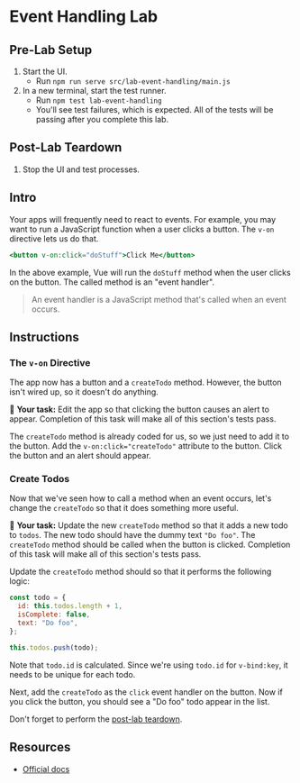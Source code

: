 # Event Handling Lab

## Pre-Lab Setup

1. Start the UI.
   - Run `npm run serve src/lab-event-handling/main.js`
2. In a new terminal, start the test runner.
   - Run `npm test lab-event-handling`
   - You'll see test failures, which is expected. All of the tests will be passing after you complete this lab.

## Post-Lab Teardown

1. Stop the UI and test processes.

## Intro

Your apps will frequently need to react to events. For example, you may want to run a JavaScript function when a user clicks a button. The `v-on` directive lets us do that.

```hbs
<button v-on:click="doStuff">Click Me</button>
```

In the above example, Vue will run the `doStuff` method when the user clicks on the button. The called method is an "event handler".

> An event handler is a JavaScript method that's called when an event occurs.

## Instructions

### The `v-on` Directive

The app now has a button and a `createTodo` method. However, the button isn't wired up, so it doesn't do anything.

📝 **Your task:** Edit the app so that clicking the button causes an alert to appear. Completion of this task will make all of this section's tests pass.

The `createTodo` method is already coded for us, so we just need to add it to the button. Add the `v-on:click="createTodo"` attribute to the button. Click the button and an alert should appear.

### Create Todos

Now that we've seen how to call a method when an event occurs, let's change the `createTodo` so that it does something more useful.

📝 **Your task:** Update the new `createTodo` method so that it adds a new todo to `todos`. The new todo should have the dummy text `"Do foo"`. The `createTodo` method should be called when the button is clicked. Completion of this task will make all of this section's tests pass.

Update the `createTodo` method should so that it performs the following logic:

```js
const todo = {
  id: this.todos.length + 1,
  isComplete: false,
  text: "Do foo",
};

this.todos.push(todo);
```

Note that `todo.id` is calculated. Since we're using `todo.id` for `v-bind:key`, it needs to be unique for each todo.

Next, add the `createTodo` as the `click` event handler on the button. Now if you click the button, you should see a "Do foo" todo appear in the list.

Don't forget to perform the [post-lab teardown](#post-lab-teardown).

## Resources

- [Official docs](https://vuejs.org/v2/guide/events.html)
